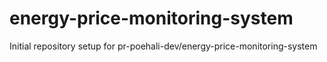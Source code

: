 # energy-price-monitoring-system

Initial repository setup for pr-poehali-dev/energy-price-monitoring-system